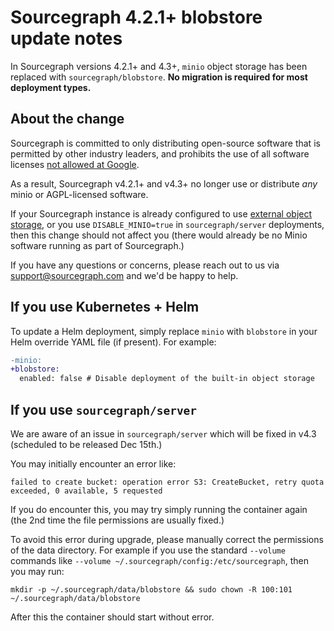 # Sourcegraph 4.2.1+ blobstore update notes

In Sourcegraph versions 4.2.1+ and 4.3+, `minio` object storage has been replaced with `sourcegraph/blobstore`. **No migration is required for most deployment types.**

## About the change

Sourcegraph is committed to only distributing open-source software that is permitted by other industry leaders, and prohibits the use of all software licenses [not allowed at Google](https://opensource.google/documentation/reference/thirdparty/licenses#banned).

As a result, Sourcegraph v4.2.1+ and v4.3+ no longer use or distribute _any_ minio or AGPL-licensed software.

If your Sourcegraph instance is already configured to use [external object storage](../external_services/object_storage.md), or you use `DISABLE_MINIO=true` in `sourcegraph/server` deployments, then this change should not affect you (there would already be no Minio software running as part of Sourcegraph.)

If you have any questions or concerns, please reach out to us via support@sourcegraph.com and we'd be happy to help.

## If you use Kubernetes + Helm

To update a Helm deployment, simply replace `minio` with `blobstore` in your Helm override YAML file (if present). For example:

```diff
-minio:
+blobstore:
  enabled: false # Disable deployment of the built-in object storage
```

## If you use `sourcegraph/server`

We are aware of an issue in `sourcegraph/server` which will be fixed in v4.3 (scheduled to be released Dec 15th.)

You may initially encounter an error like:

```
failed to create bucket: operation error S3: CreateBucket, retry quota exceeded, 0 available, 5 requested
```

If you do encounter this, you may try simply running the container again (the 2nd time the file permissions are usually fixed.)

To avoid this error during upgrade, please manually correct the permissions of the data directory. For example if you use the standard `--volume` commands like `--volume ~/.sourcegraph/config:/etc/sourcegraph`, then you may run:

```
mkdir -p ~/.sourcegraph/data/blobstore && sudo chown -R 100:101 ~/.sourcegraph/data/blobstore
```

After this the container should start without error.
